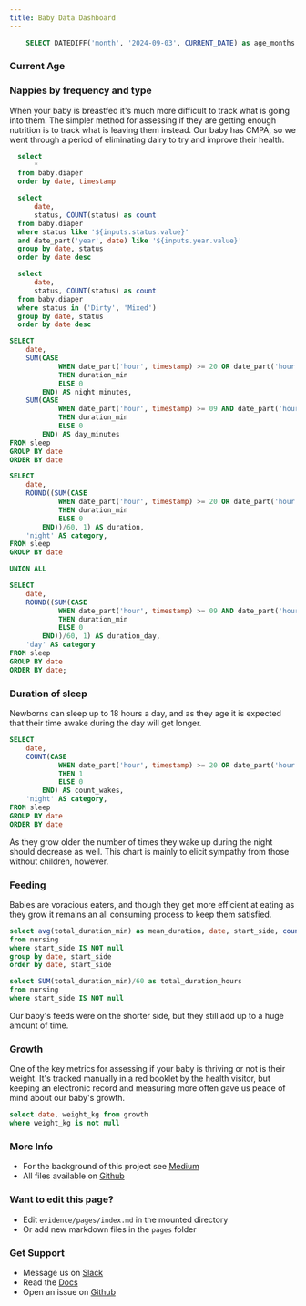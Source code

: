 ```yaml
---
title: Baby Data Dashboard
---
```


```sql age_months
    SELECT DATEDIFF('month', '2024-09-03', CURRENT_DATE) as age_months
```
### Current Age

<BigValue 
  data={age_months} 
  value=age_months
  title="Age in months"
/>

### Nappies by frequency and type

When your baby is breastfed it's much more difficult to track what is going into them. The simpler method for 
assessing if they are getting enough nutrition is to track what is leaving them instead. Our baby has CMPA, so we 
went through a period of eliminating dairy to try and improve their health.

```sql diapers
  select
      *
  from baby.diaper
  order by date, timestamp
```

<Dropdown data={diapers} name=status value=status>
    <DropdownOption value="%" valueLabel="All Categories"/>
</Dropdown>

<Dropdown name=year>
    <DropdownOption value="%" valueLabel="All Years"/>
    <DropdownOption value=2025/>
    <DropdownOption value=2024/>
</Dropdown>


```sql diapers_by_type
  select 
      date,
      status, COUNT(status) as count
  from baby.diaper
  where status like '${inputs.status.value}'
  and date_part('year', date) like '${inputs.year.value}'
  group by date, status
  order by date desc
```

```sql diapers_by_type_dirty
  select 
      date,
      status, COUNT(status) as count
  from baby.diaper
  where status in ('Dirty', 'Mixed')
  group by date, status
  order by date desc
```

<BarChart
    data={diapers_by_type}
    title="Daily nappies by type {inputs.category.label}"
    x=date
    y=count
    series=status>
<ReferenceArea xMin='2024-10-16' xMax='2024-11-16' label="Dairy Elimination" color=warning/>
</BarChart>

<CalendarHeatmap
    data={diapers_by_type_dirty}
    date=date
    value=count
    title="Dirty Nappies Heatmap"
    subtitle="Count and Frequency of Poops"
/>

```sql sleep_duration
SELECT
    date,
    SUM(CASE
            WHEN date_part('hour', timestamp) >= 20 OR date_part('hour', timestamp) < 09
            THEN duration_min
            ELSE 0
        END) AS night_minutes,
    SUM(CASE
            WHEN date_part('hour', timestamp) >= 09 AND date_part('hour', timestamp) < 20
            THEN duration_min
            ELSE 0
        END) AS day_minutes
FROM sleep
GROUP BY date
ORDER BY date
```

```sql sleep_duration_categories
SELECT
    date,
    ROUND((SUM(CASE
            WHEN date_part('hour', timestamp) >= 20 OR date_part('hour', timestamp) < 09
            THEN duration_min
            ELSE 0
        END))/60, 1) AS duration,
    'night' AS category,
FROM sleep
GROUP BY date

UNION ALL

SELECT
    date,
    ROUND((SUM(CASE
            WHEN date_part('hour', timestamp) >= 09 AND date_part('hour', timestamp) < 20
            THEN duration_min
            ELSE 0
        END))/60, 1) AS duration_day,
    'day' AS category
FROM sleep
GROUP BY date
ORDER BY date;
```

### Duration of sleep

Newborns can sleep up to 18 hours a day, and as they age it is expected that their time awake during the day will 
get longer.

<AreaChart
    data={sleep_duration_categories}
    x=date
    y=duration
    series=category
    title="Hours of sleep during day & night"
    yFmt="num0">
<ReferenceArea xMin='2024-10-16' xMax='2024-11-16' label="Dairy Elimination" color=warning/>
</AreaChart>

```sql number_of_night_wakes
SELECT 
    date,
    COUNT(CASE
            WHEN date_part('hour', timestamp) >= 20 OR date_part('hour', timestamp) < 09
            THEN 1
            ELSE 0
        END) AS count_wakes,
    'night' AS category,
FROM sleep
GROUP BY date
ORDER BY date
```

As they grow older the number of times they wake up during the night should decrease as well. This chart is mainly 
to elicit sympathy from those without children, however.

<BarChart 
    data={number_of_night_wakes}
    x=date
    y=count_wakes
    title="Number of wakes at night"
    subtitle="Number of wakes at night"
/>

### Feeding

Babies are voracious eaters, and though they get more efficient at eating as they grow it remains an all consuming 
process to keep them satisfied.

```sql nursing_mean_by_day
select avg(total_duration_min) as mean_duration, date, start_side, count(date) as number_of_feeds
from nursing
where start_side IS NOT null
group by date, start_side
order by date, start_side
```

<LineChart 
    data={nursing_mean_by_day}
    x=date
    y=mean_duration 
    yAxisTitle="Minutes Feeding"
    series=start_side
    title="Mean feed duration by day"
/>

<BarChart 
    data={nursing_mean_by_day}
    x=date
    y=number_of_feeds
    yAxisTitle="Number of Feeds"
    title="Number of Feeds per day"
/>

```sql nursing_total
select SUM(total_duration_min)/60 as total_duration_hours
from nursing
where start_side IS NOT null
```

Our baby's feeds were on the shorter side, but they still add up to a huge amount of time.

<BigValue 
  data={nursing_total} 
  value=total_duration_hours
  title="Hours spent feeding"
/>

### Growth

One of the key metrics for assessing if your baby is thriving or not is their weight. It's tracked manually in a red 
booklet by the health visitor, but keeping an electronic record and measuring more often gave us peace of mind about 
our baby's growth.

```sql weight
select date, weight_kg from growth
where weight_kg is not null
```

<LineChart
    data={weight}
    x=date
    y=weight_kg
    yAxisTitle="Weight in kg"
    title="Growth in kg"
/>

### More Info
- For the background of this project see [Medium](https://www.medium.com/placeholder)
- All files available on [Github](https://github.com/J-G-Kyle/baby_tracker_etl)

### Want to edit this page?
- Edit `evidence/pages/index.md` in the mounted directory
- Or add new markdown files in the `pages` folder

### Get Support
- Message us on [Slack](https://slack.evidence.dev/)
- Read the [Docs](https://docs.evidence.dev/)
- Open an issue on [Github](https://github.com/evidence-dev/evidence)
